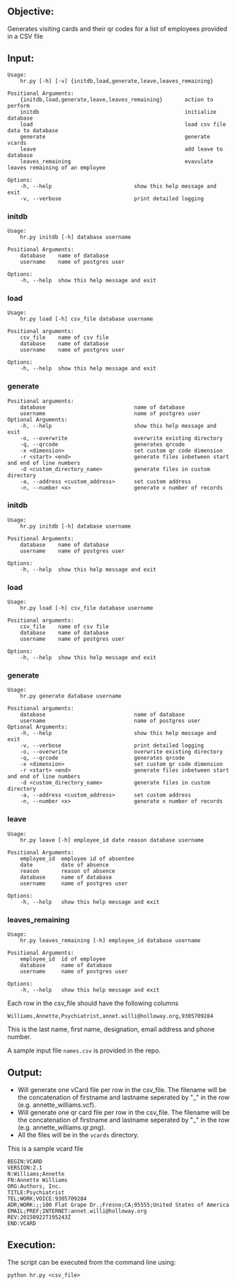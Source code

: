 ## Objective:

Generates visiting cards and their qr codes for a list of employees provided in a CSV
file


## Input:

    Usage: 
        hr.py [-h] [-v] {initdb,load,generate,leave,leaves_remaining}

    Positional Arguments:
        {initdb,load,generate,leave,leaves_remaining}       action to perform
        initdb                                              initialize database
        load                                                load csv file data to database
        generate                                            generate vcards
        leave                                               add leave to database
        leaves_remaining                                    evavulate leaves remaining of an employee

    Options:
        -h, --help                          show this help message and exit
        -v, --verbose                       print detailed logging


### initdb

    Usage: 
        hr.py initdb [-h] database username

    Positional Arguments:
        database    name of database
        username    name of postgres user

    Options:
        -h, --help  show this help message and exit

### load

    Usage: 
        hr.py load [-h] csv_file database username

    Positional arguments:
        csv_file    name of csv file
        database    name of database
        username    name of postgres user

    Options:
        -h, --help  show this help message and exit


### generate

    Positional arguments:
        database                            name of database
        username                            name of postgres user
    Optional Arguments:
        -h, --help                          show this help message and exit
        -o, --overwrite                     overwrite existing directory
        -q, --qrcode                        generates qrcode
        -x <dimension>                      set custom qr code dimension
        -r <start> <end>                    generate files inbetween start and end of line numbers
        -d <custom_directory_name>          generate files in custom directory
        -a, --address <custom_address>      set custom address
        -n, --number <x>                    generate x number of records

### initdb

    Usage: 
        hr.py initdb [-h] database username

    Positional Arguments:
        database    name of database
        username    name of postgres user

    Options:
        -h, --help  show this help message and exit

### load

    Usage: 
        hr.py load [-h] csv_file database username

    Positional arguments:
        csv_file    name of csv file
        database    name of database
        username    name of postgres user

    Options:
        -h, --help  show this help message and exit


### generate

    Usage: 
        hr.py generate database username

    Positional arguments:
        database                            name of database
        username                            name of postgres user
    Optional Arguments:
        -h, --help                          show this help message and exit
        -v, --verbose                       print detailed logging
        -o, --overwrite                     overwrite existing directory
        -q, --qrcode                        generates qrcode
        -x <dimension>                      set custom qr code dimension
        -r <start> <end>                    generate files inbetween start and end of line numbers
        -d <custom_directory_name>          generate files in custom directory
        -a, --address <custom_address>      set custom address
        -n, --number <x>                    generate x number of records

### leave

    Usage: 
        hr.py leave [-h] employee_id date reason database username

    Positional Arguments:
        employee_id  employee id of absentee
        date         date of absence
        reason       reason of absence
        database     name of database
        username     name of postgres user

    Options:
        -h, --help   show this help message and exit

### leaves_remaining

    Usage: 
        hr.py leaves_remaining [-h] employee_id database username

    Positional Arguments:
        employee_id  id of employee
        database     name of database
        username     name of postgres user

    Options:
        -h, --help   show this help message and exit

Each row in the csv_file should have the following columns

    Williams,Annette,Psychiatrist,annet.willi@holloway.org,9305709284

This is the last name, first name, designation, email address and
phone number. 

A sample input file `names.csv` is provided in the repo.


## Output:

- Will generate one vCard file per row in the csv_file. The filename
will be the concatenation of firstname and lastname seperated by "_" 
in the row (e.g. annette_williams.vcf).
- Will generate one qr card file per row in the csv_file. The filename
will be the concatenation of firstname and lastname seperated by "_" 
in the row (e.g. annette_williams.qr.png).
- All the files will be in the `vcards` directory.

This is a sample vcard file

    BEGIN:VCARD
    VERSION:2.1
    N:Williams;Annette
    FN:Annette Williams
    ORG:Authors, Inc.
    TITLE:Psychiatrist
    TEL;WORK;VOICE:9305709284
    ADR;WORK:;;100 Flat Grape Dr.;Fresno;CA;95555;United States of America
    EMAIL;PREF;INTERNET:annet.willi@holloway.org
    REV:20150922T195243Z
    END:VCARD


## Execution:

The script can be executed from the command line using:
 
 ```python hr.py <csv_file>```
    